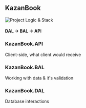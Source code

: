 ## KazanBook

![Project Logic & Stack](https://docs.microsoft.com/ru-ru/dotnet/architecture/modern-web-apps-azure/media/image5-2.png)

#### DAL → BAL → API

### KazanBook.API

Client-side, what client would receive

### KazanBook.BAL

Working with data & it's validation

### KazanBook.DAL

Database interactions